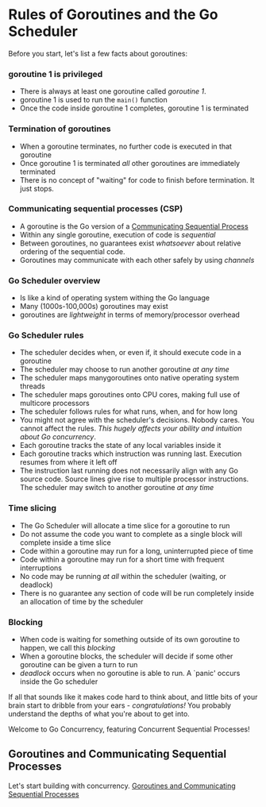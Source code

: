 # Rules of Goroutines and the Go Scheduler

Before you start, let's list a few facts about goroutines:

### goroutine 1 is privileged

- There is always at least one goroutine called _goroutine 1_.
- goroutine 1 is used to run the `main()` function
- Once the code inside goroutine 1 completes, goroutine 1 is terminated

### Termination of goroutines

- When a goroutine terminates, no further code is executed in that goroutine
- Once goroutine 1 is terminated _all_ other goroutines are immediately terminated
- There is no concept of "waiting" for code to finish before termination. It just stops.

### Communicating sequential processes (CSP)

- A goroutine is the Go version of a [Communicating Sequential Process](https://en.wikipedia.org/wiki/Communicating_sequential_processes#:~:text=CSP%20was%20first%20described%20in,a%20secure%20e%2Dcommerce%20system.)
- Within any single goroutine, execution of code is _sequential_
- Between goroutines, no guarantees exist _whatsoever_ about relative ordering of the sequential code.
- Goroutines may communicate with each other safely by using _channels_

### Go Scheduler overview

- Is like a kind of operating system withing the Go language
- Many (1000s-100,000s) goroutines may exist
- goroutines are _lightweight_ in terms of memory/processor overhead

### Go Scheduler rules

- The scheduler decides when, or even if, it should execute code in a goroutine
- The scheduler may choose to run another goroutine _at any time_
- The scheduler maps manygoroutines onto native operating system threads
- The scheduler maps goroutines onto CPU cores, making full use of multicore processors
- The scheduler follows rules for what runs, when, and for how long
- You might not agree with the scheduler's decisions. Nobody cares. You cannot affect the rules. _This hugely affects your ability and intuition about Go concurrency_.
- Each goroutine tracks the state of any local variables inside it
- Each goroutine tracks which instruction was running last. Execution resumes from where it left off
- The instruction last running does not necessarily align with any Go source code. Source lines give rise to multiple processor instructions. The scheduler may switch to another goroutine _at any time_

### Time slicing

- The Go Scheduler will allocate a time slice for a goroutine to run
- Do not assume the code you want to complete as a single block will complete inside a time slice
- Code within a goroutine may run for a long, uninterrupted piece of time
- Code within a goroutine may run for a short time with frequent interruptions
- No code may be running _at all_ within the scheduler (waiting, or deadlock)
- There is no guarantee any section of code will be run completely inside an allocation of time by the scheduler

### Blocking

- When code is waiting for something outside of its own goroutine to happen, we call this _blocking_
- When a goroutine blocks, the scheduler will decide if some other goroutine can be given a turn to run
- _deadlock_ occurs when no goroutine is able to run. A `panic' occurs inside the Go scheduler

If all that sounds like it makes code hard to think about, and little bits of your brain start to dribble from your ears - _congratulations!_ You probably understand the depths of what you're about to get into.

Welcome to Go Concurrency, featuring Concurrent Sequential Processes!

## Goroutines and Communicating Sequential Processes

Let's start building with concurrency.
[Goroutines and Communicating Sequential Processes](/goroutines-csp.md)
